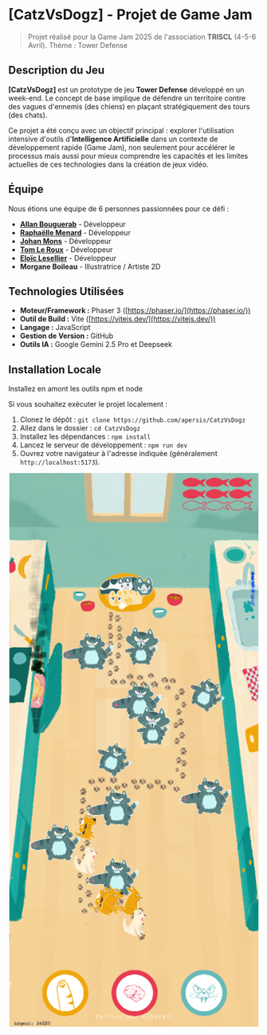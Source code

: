 # [CatzVsDogz] - Projet de Game Jam

> Projet réalisé pour la Game Jam 2025 de l'association **TRISCL** (4-5-6 Avril).
> Thème : Tower Defense

## Description du Jeu

**[CatzVsDogz]** est un prototype de jeu **Tower Defense** développé en un week-end. Le concept de base implique de défendre un territoire contre des vagues d'ennemis (des chiens) en plaçant stratégiquement des tours (des chats).

Ce projet a été conçu avec un objectif principal : explorer l'utilisation intensive d'outils d'**Intelligence Artificielle** dans un contexte de développement rapide (Game Jam), non seulement pour accélérer le processus mais aussi pour mieux comprendre les capacités et les limites actuelles de ces technologies dans la création de jeux vidéo.

## Équipe

Nous étions une équipe de 6 personnes passionnées pour ce défi :

* **[Allan Bouguerab](https://github.com/AllanHyr)** - Développeur
* **[Raphaëlle Menard](https://github.com/RaphaelleMen)** - Développeur
* **[Johan Mons](https://github.com/JohanBZH)** - Développeur
* **[Tom Le Roux](https://github.com/LeRouxTom)** - Développeur
* **[Eloïc Lesellier](https://github.com/apersis)** - Développeur
* **Morgane Boileau** - Illustratrice / Artiste 2D
## Technologies Utilisées

* **Moteur/Framework :** Phaser 3 ([https://phaser.io/](https://phaser.io/))
* **Outil de Build :** Vite ([https://vitejs.dev/](https://vitejs.dev/))
* **Langage :** JavaScript
* **Gestion de Version :** GitHub
* **Outils IA :** Google Gemini 2.5 Pro et Deepseek

## Installation Locale

Installez en amont les outils npm et node

Si vous souhaitez exécuter le projet localement :

1.  Clonez le dépôt : `git clone https://github.com/apersis/CatzVsDogz`
2.  Allez dans le dossier : `cd CatzVsDogz`
3.  Installez les dépendances : `npm install`
4.  Lancez le serveur de développement : `npm run dev`
5.  Ouvrez votre navigateur à l'adresse indiquée (généralement `http://localhost:5173`).

<p align="center">
	<a href="https://github.com/apersis/CatzVsDogz"><img src="https://github.com/apersis/CatzVsDogz/blob/main/miniature.PNG?raw=true" width="500"></a>
</p>